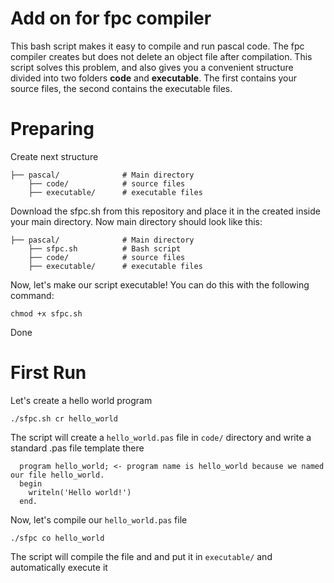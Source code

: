# Add on for fpc compiler
This bash script makes it easy to compile and run pascal code.
The fpc compiler creates but does not delete an object file after compilation. This script solves this problem, and also gives you a convenient structure divided into two folders **code** and **executable**. The first contains your source files, the second contains the executable files.

# Preparing
Create next structure 
```
├── pascal/              # Main directory
    ├── code/            # source files
    ├── executable/      # executable files
```
Download the sfpc.sh from this repository and place it in the created inside your main directory. Now main directory should look like this:
```
├── pascal/              # Main directory
    ├── sfpc.sh          # Bash script
    ├── code/            # source files
    ├── executable/      # executable files
```

Now, let's make our script executable! You can do this with the following command:

`chmod +x sfpc.sh`

Done

# First Run
Let's create a hello world program

`./sfpc.sh cr hello_world`

The script will create a `hello_world.pas` file in `code/` directory and write a standard .pas file template there
```
  program hello_world; <- program name is hello_world because we named our file hello_world.
  begin
    writeln('Hello world!')
  end.
```

Now, let's compile our `hello_world.pas` file

`./sfpc co hello_world`

The script will compile the file and and put it in `executable/` and automatically execute it
